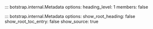 ::: botstrap.internal.Metadata
    options:
      heading_level: 1
      members: false

::: botstrap.internal.Metadata
    options:
      show_root_heading: false
      show_root_toc_entry: false
      show_source: true
